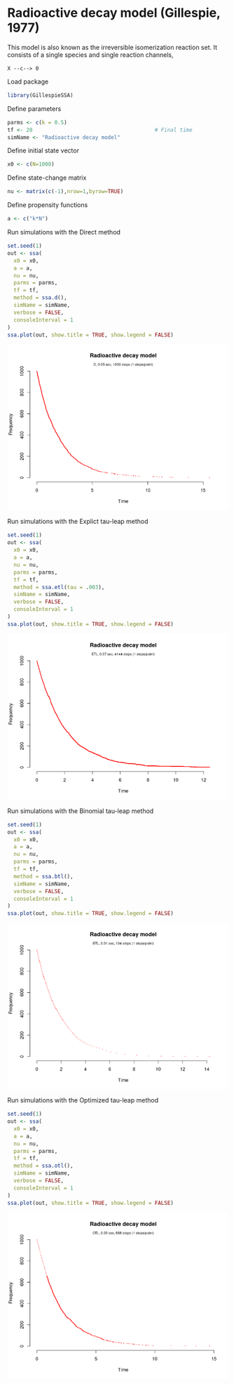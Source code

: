 Radioactive decay model (Gillespie, 1977)
================

<!-- github markdown built using 
rmarkdown::render("vignettes/radioactive_decay.Rmd", output_format = "github_document")
-->

This model is also known as the irreversible isomerization reaction set.
It consists of a single species and single reaction channels,

    X --c--> 0

Load package

``` r
library(GillespieSSA)
```

Define parameters

``` r
parms <- c(k = 0.5)
tf <- 20                                       # Final time
simName <- "Radioactive decay model"
```

Define initial state vector

``` r
x0 <- c(N=1000)
```

Define state-change matrix

``` r
nu <- matrix(c(-1),nrow=1,byrow=TRUE)
```

Define propensity functions

``` r
a <- c("k*N")
```

Run simulations with the Direct method

``` r
set.seed(1)
out <- ssa(
  x0 = x0,
  a = a,
  nu = nu,
  parms = parms,
  tf = tf,
  method = ssa.d(),
  simName = simName,
  verbose = FALSE,
  consoleInterval = 1
) 
ssa.plot(out, show.title = TRUE, show.legend = FALSE)
```

![](radioactive_decay_files/figure-gfm/direct-1.png)<!-- -->

Run simulations with the Explict tau-leap method

``` r
set.seed(1)
out <- ssa(
  x0 = x0,
  a = a,
  nu = nu,
  parms = parms,
  tf = tf,
  method = ssa.etl(tau = .003),
  simName = simName,
  verbose = FALSE,
  consoleInterval = 1
) 
ssa.plot(out, show.title = TRUE, show.legend = FALSE)
```

![](radioactive_decay_files/figure-gfm/etl-1.png)<!-- -->

Run simulations with the Binomial tau-leap method

``` r
set.seed(1)
out <- ssa(
  x0 = x0,
  a = a,
  nu = nu,
  parms = parms,
  tf = tf,
  method = ssa.btl(),
  simName = simName,
  verbose = FALSE,
  consoleInterval = 1
) 
ssa.plot(out, show.title = TRUE, show.legend = FALSE)
```

![](radioactive_decay_files/figure-gfm/btl-1.png)<!-- -->

Run simulations with the Optimized tau-leap method

``` r
set.seed(1)
out <- ssa(
  x0 = x0,
  a = a,
  nu = nu,
  parms = parms,
  tf = tf,
  method = ssa.otl(),
  simName = simName,
  verbose = FALSE,
  consoleInterval = 1
) 
ssa.plot(out, show.title = TRUE, show.legend = FALSE)
```

![](radioactive_decay_files/figure-gfm/otl-1.png)<!-- -->
